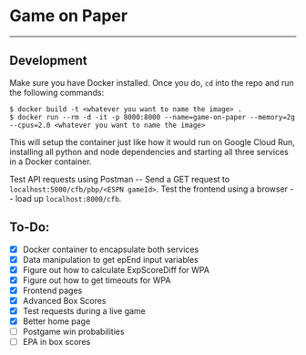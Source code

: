 # Game on Paper
---

## Development

Make sure you have Docker installed. Once you do, `cd` into the repo and run the following commands:

```Shell
$ docker build -t <whatever you want to name the image> .
$ docker run --rm -d -it -p 8000:8000 --name=game-on-paper --memory=2g --cpus=2.0 <whatever you want to name the image>
```

This will setup the container just like how it would run on Google Cloud Run, installing all python and node dependencies and starting all three services in a Docker container.

Test API requests using Postman -- Send a GET request to `localhost:5000/cfb/pbp/<ESPN gameId>`.
Test the frontend using a browser -- load up `localhost:8000/cfb`.

## To-Do:

- [X] Docker container to encapsulate both services
- [X] Data manipulation to get epEnd input variables
- [X] Figure out how to calculate ExpScoreDiff for WPA
- [X] Figure out how to get timeouts for WPA
- [X] Frontend pages
- [X] Advanced Box Scores
- [X] Test requests during a live game
- [X] Better home page
- [ ] Postgame win probabilities
- [ ] EPA in box scores
